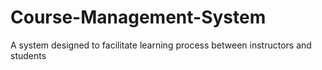 # Course-Management-System
A system designed to facilitate learning process between instructors and students
